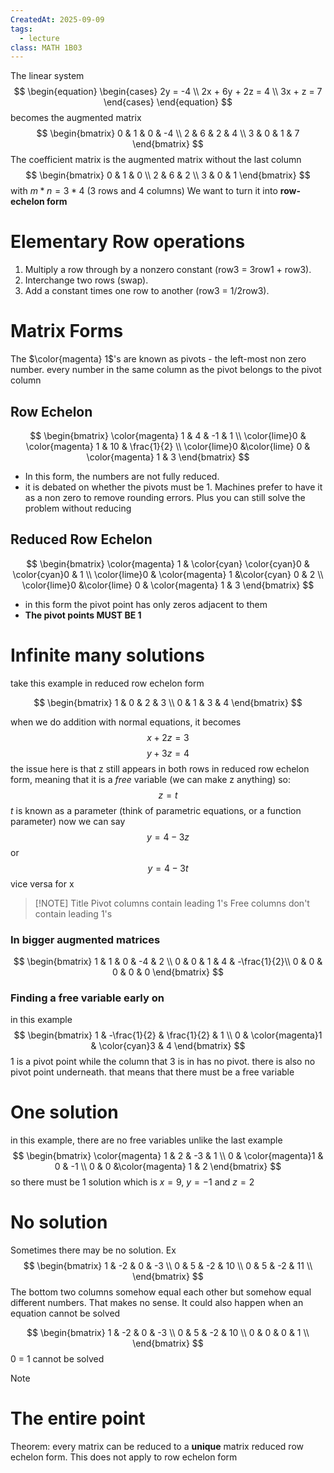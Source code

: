 ```yaml
---
CreatedAt: 2025-09-09
tags:
  - lecture
class: MATH 1B03
---
```

The linear system
$$
\begin{equation}
\begin{cases}
2y = -4 \\
2x + 6y + 2z = 4 \\
3x + z = 7
\end{cases}
\end{equation}
$$
becomes the augmented matrix
$$
\begin{bmatrix}
0 & 1 & 0 & -4 \\
2 & 6 & 2 & 4 \\
3 & 0 & 1 & 7
\end{bmatrix}
$$
The coefficient matrix is the augmented matrix without the last column
$$
\begin{bmatrix}
0 & 1 & 0  \\
2 & 6 & 2  \\
3 & 0 & 1 
\end{bmatrix}
$$
with $m*n = 3 * 4$ (3 rows and 4 columns)
We want to turn it into **row-echelon form** 


# Elementary Row operations
1. Multiply a row through by a nonzero constant (row3 = 3row1 + row3).
2. Interchange two rows (swap).
3. Add a constant times one row to another (row3 = 1/2row3).


# Matrix Forms
The $\color{magenta} 1$'s are known as pivots - the left-most non zero number. every number in the same column as the pivot belongs to the pivot column
## Row Echelon

$$
\begin{bmatrix}
\color{magenta} 1 & 4 & -1 & 1 \\
\color{lime}0 & \color{magenta} 1 & 10 & \frac{1}{2} \\
\color{lime}0 &\color{lime} 0 & \color{magenta} 1 & 3
\end{bmatrix}
$$
- In this form, the numbers are not fully reduced. 
- it is debated on whether the pivots must be 1. Machines prefer to have it as a non zero to remove rounding errors. Plus you can still solve the problem without reducing
## Reduced Row Echelon
$$
\begin{bmatrix}
\color{magenta} 1 & \color{cyan} \color{cyan}0 & \color{cyan}0 & 1 \\
\color{lime}0 & \color{magenta} 1 &\color{cyan} 0 & 2 \\
\color{lime}0 &\color{lime} 0 & \color{magenta} 1 & 3
\end{bmatrix}
$$
- in this form the pivot point has only zeros adjacent to them
- **The pivot points MUST BE 1**

# Infinite many solutions
take this example in reduced row echelon form

$$
\begin{bmatrix}
1 & 0 & 2 & 3 \\
0 & 1 & 3 & 4
\end{bmatrix}
$$

when we do addition with normal equations, it becomes
$$x + 2z = 3$$
$$y + 3z = 4$$
the issue here is that z still appears in both rows in reduced row echelon form, meaning that it is a *free* variable (we can make z anything) so:
$$z = t$$ $t$ is known as a parameter (think of parametric equations, or a function parameter)
now we can say $$y = 4-3z$$ or $$y = 4-3t$$
vice versa for x

> [!NOTE] Title
> Pivot columns contain leading 1's
> Free columns don't contain leading 1's

### In bigger augmented matrices
$$
\begin{bmatrix}
1 & 1 & 0 & -4 & 2 \\
0 & 0 & 1 & 4  & -\frac{1}{2}\\
0 & 0 & 0 & 0 & 0
\end{bmatrix}
$$

### Finding a free variable early on
in this example
$$
\begin{bmatrix}
1 & -\frac{1}{2} & \frac{1}{2} & 1  \\
0  & \color{magenta}1 & \color{cyan}3 & 4
\end{bmatrix}
$$
1 is a pivot point while the column that 3 is in has no pivot. there is also no pivot point underneath. that means that there must be a free variable

# One solution
in this example, there are no free variables unlike the last example
$$
\begin{bmatrix}
\color{magenta} 1 & 2 & -3 & 1 \\
0 & \color{magenta}1 & 0 & -1 \\
0 & 0 &\color{magenta} 1 & 2
\end{bmatrix}
$$
so there must be 1 solution which is $x = 9$, $y = -1$ and $z = 2$

# No solution
Sometimes there may be no solution. Ex
$$
\begin{bmatrix}
1 & -2 & 0 & -3 \\
0 & 5 & -2 & 10 \\
0 & 5 & -2 & 11 \\
\end{bmatrix}
$$
The bottom two columns somehow equal each other but somehow equal different numbers. That makes no sense.
It could also happen when an equation cannot be solved

$$
\begin{bmatrix}
1 & -2 & 0 & -3 \\
0 & 5 & -2 & 10 \\
0 & 0 & 0 & 1 \\
\end{bmatrix}
$$
0 = 1 cannot be solved



> [!NOTE]
> # The entire point
> Theorem: every matrix can be reduced to a **unique** matrix reduced row echelon form. This does not apply to row echelon form
> 